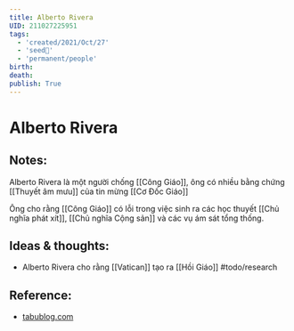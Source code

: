 ```yaml
---
title: Alberto Rivera
UID: 211027225951
tags:
  - 'created/2021/Oct/27'
  - 'seed🥜'
  - 'permanent/people'
birth: 
death: 
publish: True
---
```

# Alberto Rivera

## Notes:
Alberto Rivera là một người chống [[Công Giáo]], ông có nhiều bằng chứng [[Thuyết âm mưu]] của tin mừng [[Cơ Đốc Giáo]]

Ông cho rằng [[Công Giáo]] có lỗi trong việc sinh ra các học thuyết [[Chủ nghĩa phát xít]], [[Chủ nghĩa Cộng sản]] và các vụ ám sát tổng thống.

## Ideas & thoughts:
- Alberto Rivera cho rằng [[Vatican]] tạo ra [[Hồi Giáo]] #todo/research 

## Reference:
- [tabublog.com](https://tabublog.com/2015/12/27/how-the-vatican-created-islam-by-former-jesuit-priest-alberto-rivera/)